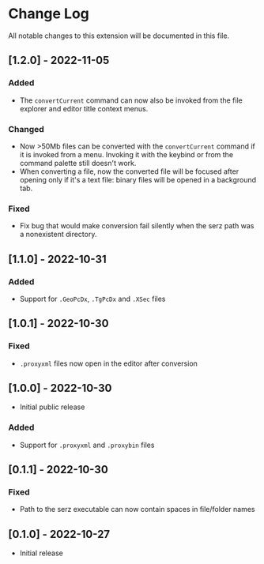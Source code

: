 # Change Log

All notable changes to this extension will be documented in this file.

## [1.2.0] - 2022-11-05
### Added
- The `convertCurrent` command can now also be invoked from the file explorer and editor title context menus.
### Changed
- Now >50Mb files can be converted with the `convertCurrent` command if it is invoked from a menu. Invoking it with the keybind or from the command palette still doesn't work.
- When converting a file, now the converted file will be focused after opening only if it's a text file: binary files will be opened in a background tab.
### Fixed
- Fix bug that would make conversion fail silently when the serz path was a nonexistent directory.

## [1.1.0] - 2022-10-31
### Added
- Support for `.GeoPcDx`, `.TgPcDx` and `.XSec` files

## [1.0.1] - 2022-10-30
### Fixed
- `.proxyxml` files now open in the editor after conversion

## [1.0.0] - 2022-10-30
- Initial public release
### Added
- Support for `.proxyxml` and `.proxybin` files

## [0.1.1] - 2022-10-30
### Fixed
- Path to the serz executable can now contain spaces in file/folder names

## [0.1.0] - 2022-10-27
- Initial release
